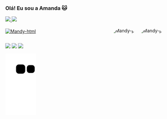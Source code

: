 ### Olá! Eu sou a Amanda 🐱


<div lign="center">
  <a href="https://github.com/AmandMendes">
  <img height="150em" src="https://github-readme-stats.vercel.app/api?username=AmandMendes&show_icons=true&theme=cobalt&include_all_commits=true&count_private=true"/>
  <img height="150em" src="https://github-readme-stats.vercel.app/api/top-langs/?username=AmandMendes&layout=compact&langs_count=7&theme=cobalt"/>
</div>
<div style="display: inline_block"><br>
  <img align="center" alt="Mandy-html" height="30" width="40" src="https://br.freepik.com/icones-gratis/html-5_15116762.htm#query=html&position=1&from_view=search&track=sph"/>
      <img align="right" alt="Mandy-pic" height="150" style="border-radius:50px;" src="https://cdn.discordapp.com/attachments/1026327617592381522/1039642012011475084/download20220903213730.png?width=676&height=676">
     <img align="right" alt="Mandy-pic" height="150" style="border-radius:50px;" src="https://cdn.discordapp.com/attachments/1026327617592381522/1039655945489350666/qrchimpX1024_1.png?width=676&height=676">
  
</div>
  
  ##
 
<div> 
  <a href="https://instagram.com/mandy.mendes" target="_blank"><img src="https://img.shields.io/badge/-Instagram-%23E4405F?style=for-the-badge&logo=instagram&logoColor=white" target="_blank"></a>
 	<a href = "mailto:ti.amandamendes@gmail.com"><img src="https://img.shields.io/badge/-Gmail-%23333?style=for-the-badge&logo=gmail&logoColor=white" target="_blank"></a>
  <a href="https://www.linkedin.com/in/amanda-m-oliveira" target="_blank"><img src="https://img.shields.io/badge/-LinkedIn-%230077B5?style=for-the-badge&logo=linkedin&logoColor=white" target="_blank"></a> 

  ![Snake animation](https://github.com/amandmendes/amandmendes/blob/output/github-contribution-grid-snake.svg)
 
</div>
